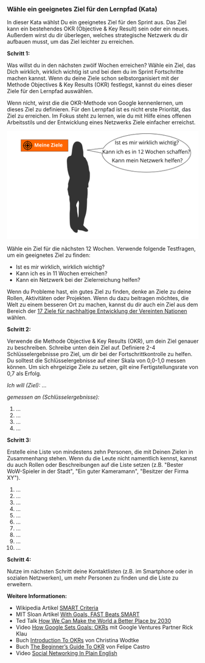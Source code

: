 ### Wähle ein geeignetes Ziel für den Lernpfad (Kata)

In dieser Kata wählst Du ein geeignetes Ziel für den Sprint aus. Das Ziel kann ein bestehendes OKR (Objective & Key Result) sein oder ein neues. Außerdem wirst du dir überlegen, welches strategische Netzwerk du dir aufbauen musst, um das Ziel leichter zu erreichen.



**Schritt 1:**

Was willst du in den nächsten zwölf Wochen erreichen? Wähle ein Ziel, das Dich wirklich, wirklich wichtig ist und bei dem du im Sprint Fortschritte machen kannst. Wenn du deine Ziele schon selbstorganisiert mit der Methode Objectives & Key Results (OKR) festlegst, kannst du eines dieser Ziele für den Lernpfad auswählen.

Wenn nicht, wirst die die OKR-Methode von Google kennenlernen, um dieses Ziel zu definieren. Für den Lernpfad ist es nicht erste Priorität, das Ziel zu erreichen. Im Fokus steht zu lernen, wie du mit Hilfe eines offenen Arbeitsstils und der Entwicklung eines Netzwerks Ziele einfacher erreichst.

![Meine Ziele für die nächsten 12 Wochen](images/lernOS-Kata-Meine-Ziele.png)

Wähle ein Ziel für die nächsten 12 Wochen. Verwende folgende Testfragen, um ein geeignetes Ziel zu finden:

* Ist es mir wirklich, wirklich wichtig?
* Kann ich es in 11 Wochen erreichen?
* Kann ein Netzwerk bei der Zielerreichung helfen?

Wenn du Probleme hast, ein gutes Ziel zu finden, denke an Ziele zu deine Rollen, Aktivitäten oder Projekten. Wenn du dazu beitragen möchtes, die Welt zu einem besseren Ort zu machen, kannst du dir auch ein Ziel aus dem Bereich der [17 Ziele für nachhaltige Entwicklung der Vereinten Nationen](https://www.un.org/sustainabledevelopment/sustainable-development-goals) wählen.



**Schritt 2:**

Verwende die Methode Objective & Key Results (OKR), um dein Ziel genauer zu beschreiben. Schreibe unten dein Ziel auf. Definiere 2-4 Schlüsselergebnisse pro Ziel, um dir bei der Fortschrittkontrolle zu helfen.
Du solltest die Schlüsselergebnisse auf einer Skala von 0,0-1,0 messen können. Um sich ehrgeizige Ziele zu setzen, gilt eine Fertigstellungsrate von 0,7 als Erfolg.

*Ich will (Ziel):* \...

*gemessen an (Schlüsselergebnisse):*

1. ...
2. ...
3. ...
4. ...



**Schritt 3:**

Erstelle eine Liste von mindestens zehn Personen, die mit Deinen Zielen in Zusammenhang stehen. Wenn du die Leute nicht namentlich kennst, kannst du auch Rollen oder Beschreibungen auf die Liste setzen (z.B. "Bester WoW-Spieler in der Stadt", "Ein guter Kameramann", "Besitzer der Firma XY").

1.  ...
1.  ...
1.  ...
1.  ...
1.  ...
1.  ...
1.  ...
1.  ...
1.  ...
1.  ...



**Schritt 4:**

Nutze im nächsten Schritt deine Kontaktlisten (z.B. im Smartphone oder in sozialen Netzwerken), um mehr Personen zu finden und die Liste zu erweitern.



**Weitere Informationen:**

- Wikipedia Artikel [SMART Criteria](https://en.wikipedia.org/wiki/SMART_criteria)
- MIT Sloan Artikel [With Goals, FAST Beats SMART](https://sloanreview.mit.edu/article/with-goals-fast-beats-smart)
- Ted Talk [How We Can Make the World a Better Place by 2030](https://www.youtube.com/watch?v=o08ykAqLOxk)
- Video [How Google Sets Goals: OKRs](https://www.youtube.com/watch?v=mJB83EZtAjc) mit Google
  Ventures Partner Rick Klau
- Buch [ Introduction To OKRs](https://www.oreilly.com/business/free/files/introduction-to-okrs.pdf) von Christina Wodtke
- Buch [The Beginner’s Guide To OKR](https://felipecastro.com/resource/The-Beginners-Guide-to-OKR.pdf)
  von Felipe Castro
- Video [Social Networking In Plain English](https://www.youtube.com/watch?v=6a_KF7TYKVc)
